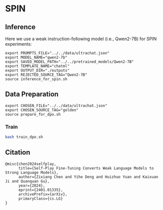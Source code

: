 # SPIN

## Inference

Here we use a weak instruction-following model (i.e., Qwen2-7B) for SPIN experiments:

```
export PROMPTS_FILE="../../data/ultrachat.json"
export MODEL_NAME="qwen2-7b"
export SAVED_MODEL_PATH="../../pretrained_models/Qwen2-7B"
export TEMPLATE_NAME="chatml"
export OUTPUT_DIR="./outputs"
export REJECTED_SOURCE_TAG="Qwen2-7B"
source inference_for_spin.sh
```

## Data Preparation

```
export CHOSEN_FILE="../../data/ultrachat.json"
export CHOSEN_SOURCE_TAG="golden"
source prepare_for_dpo.sh
```

### Train

```bash
bash train_dpo.sh
```

## Citation

```
@misc{chen2024selfplay,
      title={Self-Play Fine-Tuning Converts Weak Language Models to Strong Language Models}, 
      author={Zixiang Chen and Yihe Deng and Huizhuo Yuan and Kaixuan Ji and Quanquan Gu},
      year={2024},
      eprint={2401.01335},
      archivePrefix={arXiv},
      primaryClass={cs.LG}
}
```